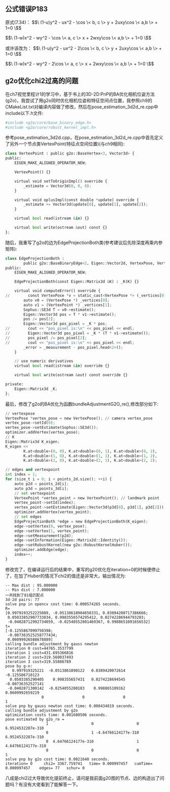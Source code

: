 ## 公式错误P183
原式(7.34)：
$$\ (1-u)y^2 - ux^2 - \cos \< b, c \> y + 2uxy\cos \< a,b \> + 1=0 \$$

$$\ (1-w)x^2 - wy^2 - \cos \< a, c \> x + 2wxy\cos \< a,b \> + 1=0 \$$


或许该改为：
$$\ (1-u)y^2 - ux^2 - 2\cos \< b, c \> y + 2uxy\cos \< a,b \> + 1=0 \$$

$$\ (1-w)x^2 - wy^2 - 2\cos \< a, c \> x + 2wxy\cos \< a,b \> + 1=0 \$$

## g2o优化chi2过高的问题
在ch7视觉里程计1的学习中，基于书上的3D-2D:PnP的BA优化相机位姿方法(g2o)，我尝试了用g2o同时优化相机位姿和特征空间点位置，我参照ch9的CMakeList.txt对编译内容做了修改，然后在pose_estimation_3d2d_re.cpp中include以下.h文件:
```python
#include <g2o/core/base_binary_edge.h>
#include <g2o/core/robust_kernel_impl.h>
```

参考pose_estimation_3d2d.cpp，在pose_estimation_3d2d_re.cpp中首先定义了另外一个节点类VertexPoint(特征点空间位置)(与ch9相同):
```python
class VertexPoint : public g2o::BaseVertex<3, Vector3d> {
public:
    EIGEN_MAKE_ALIGNED_OPERATOR_NEW;

    VertexPoint() {}

    virtual void setToOriginImpl() override {
        _estimate = Vector3d(0, 0, 0);
    }

    virtual void oplusImpl(const double *update) override {
        _estimate += Vector3d(update[0], update[1], update[2]);
    }

    virtual bool read(istream &in) {}

    virtual bool write(ostream &out) const {}
};
```

随后，我重写了g2o的边为EdgeProjectionBoth类(参考建议后先除深度再乘内参矩阵):
```python
class EdgeProjectionBoth :
        public g2o::BaseBinaryEdge<2, Eigen::Vector2d, VertexPose, VertexPoint> {
public:
    EIGEN_MAKE_ALIGNED_OPERATOR_NEW;

    EdgeProjectionBoth(const Eigen::Matrix3d &K) : _K(K) {}

    virtual void computeError() override {
//        const VertexPose *v = static_cast<VertexPose *> (_vertices[0]);
        auto v0 = (VertexPose *) _vertices[0];
        auto v1 = (VertexPoint *) _vertices[1];
        Sophus::SE3d T = v0->estimate();
        Eigen::Vector3d pos = T * v1->estimate();
        pos /= pos[2];
        Eigen::Vector3d pos_pixel = _K * pos;
//        cout << "pos_pixel is:\n" << pos_pixel << endl;
//        Eigen::Vector3d pos_pixel = _K * (T * v1->estimate());
//        pos_pixel /= pos_pixel[2];
//        cout << "pos_pixel is:\n" << pos_pixel << endl;
        _error = _measurement - pos_pixel.head<2>();
    }

    // use numeric derivatives
    virtual bool read(istream &in) override {}

    virtual bool write(ostream &out) const override {}

private:
    Eigen::Matrix3d _K;
};
```

最后，修改了g2o的BA优化为函数bundleAdjustmentG2O_re(),修改部分如下:
```python
// vertexpose
VertexPose *vertex_pose = new VertexPose(); // camera vertex_pose
vertex_pose->setId(0);
vertex_pose->setEstimate(Sophus::SE3d());
optimizer.addVertex(vertex_pose);
// K
Eigen::Matrix3d K_eigen;
K_eigen <<
        K.at<double>(0, 0), K.at<double>(0, 1), K.at<double>(0, 2),
        K.at<double>(1, 0), K.at<double>(1, 1), K.at<double>(1, 2),
        K.at<double>(2, 0), K.at<double>(2, 1), K.at<double>(2, 2);

// edges and vertexpoint
int index = 1;
for (size_t i = 0; i < points_2d.size(); ++i) {
    auto p2d = points_2d[i];
    auto p3d = points_3d[i];
    // set vertexpoint
    VertexPoint *vertex_point = new VertexPoint(); // landmark point
    vertex_point->setId(index);
    vertex_point->setEstimate(Eigen::Vector3d(p3d[0], p3d[1], p3d[2]));
    optimizer.addVertex(vertex_point);
    // set edges
    EdgeProjectionBoth *edge = new EdgeProjectionBoth(K_eigen);
    edge->setVertex(0, vertex_pose);
    edge->setVertex(1, vertex_point);
    edge->setMeasurement(p2d);
    edge->setInformation(Eigen::Matrix2d::Identity());
    edge->setRobustKernel(new g2o::RobustKernelHuber());
    optimizer.addEdge(edge);
    index++;
}
```

修改完了，在编译运行后的结果中，重写的g20优化在iteration=0的时候便停止了，在加了Huber的情况下chi2的值还是非常大，输出情况为:
```
-- Max dist : 95.000000 
-- Min dist : 7.000000 
一共找到了81组匹配点
3d-2d pairs: 77
solve pnp in opencv cost time: 0.000574265 seconds.
R=
[0.9979193252225089, -0.05138618904650331, 0.03894200717386666;
 0.05033852907733834, 0.9983556574295412, 0.02742286944793203;
 -0.04028712992734059, -0.02540552801469367, 0.9988651091656532]
t=
[-0.1255867099750398;
 -0.007363525258777434;
 0.06099926588678889]
calling bundle adjustment by gauss newton
iteration 0 cost=44765.3537799
iteration 1 cost=431.695366816
iteration 2 cost=319.560037493
iteration 3 cost=319.55886789
pose by g-n: 
   0.997919325221  -0.0513861890122   0.0389420072614   -0.125586710123
  0.0503385290405    0.998355657431   0.0274228694545 -0.00736352527141
 -0.0402871300142  -0.0254055280183    0.998865109162   0.0609992659219
                0                 0                 0                 1
solve pnp by gauss newton cost time: 0.000434819 seconds.
calling bundle adjustment by g2o
optimization costs time: 0.001680506 seconds.
pose estimated by g2o_re =
                  1                   0                   0   6.9524532287e-310
                  0                   1 -4.64766124177e-310   6.9524532287e-310
                  0  4.64766124177e-310                   1  4.64766124177e-310
                  0                   0                   0                   1
solve pnp by g2o cost time: 0.0021648 seconds.
iteration= 0	 chi2= 3367.759741	 time= 0.000997457	 cumTime= 0.000997457	 edges= 77	 schur= 0
```
八成是chi2过大导致优化提前终止，请问是我前面g20图的节点、边的构造出了问题吗？有没有大佬看到了能解答一下。
